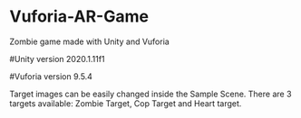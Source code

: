 # Vuforia-AR-Game
Zombie game made with Unity and Vuforia

#Unity version
2020.1.11f1

#Vuforia version 
9.5.4

Target images can be easily changed inside the Sample Scene. There are 3 targets available: Zombie Target, Cop Target and Heart target.
